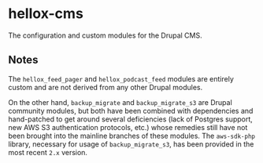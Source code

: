 # hellox-cms
The configuration and custom modules for the Drupal CMS.

## Notes
The `hellox_feed_pager` and `hellox_podcast_feed` modules are entirely custom and are not derived from any other Drupal modules.

On the other hand, `backup_migrate` and `backup_migrate_s3` are Drupal community modules, but both have been combined with dependencies and hand-patched to get around several deficiencies (lack of Postgres support, new AWS S3 authentication protocols, etc.) whose remedies still have not been brought into the mainline branches of these modules. The `aws-sdk-php` library, necessary for usage of `backup_migrate_s3`, has been provided in the most recent `2.x` version.